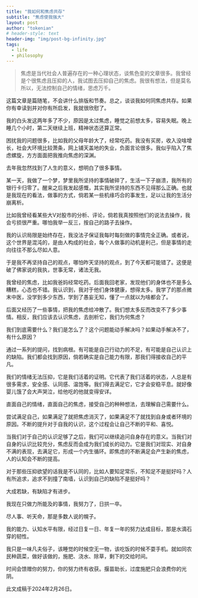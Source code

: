 ```yaml
---
title: "我如何和焦虑共存"
subtitle: "焦虑使我强大"
layout: post
author: "tokenian"
# header-style: text
header-img: "img/post-bg-infinity.jpg"
tags:
  - life
  - philosophy
---
```


> 焦虑是当代社会人普遍存在的一种心理状态，谈焦色变的文章很多。我曾经是个很焦虑且压抑的人，我试图去压抑自己的焦虑。我很有想法，但是莫名所以，无法控制自己的情绪，思虑万千。



这篇文章是篇随笔，不会讲什么排版和节奏。总之，谈谈我如何同焦虑共存。如果你有幸读到并对你有所启发，我就很欣慰了。

我的白头发这两年多了不少，原因是太过焦虑，睡觉之前想太多，容易失眠。晚上睡几个小时，第二天继续上班，精神状态还算正常。

困扰我的问题很多，比如我的父母年龄大了，经常吃药。我没有买房，收入没啥增长，社会大环境比较萧条，网上铺天盖地的失业，负面言论很多。我似乎陷入了焦虑螺旋，方方面面把我推向焦虑的深渊。

去年我忽然找到了人生的意义，想明白了很多事情。

某一天，我做了一个梦，梦里我所坚持的事情破碎了，生活一下子崩溃，我所有的银行卡归零了。醒来之后我发起感慨，其实我所坚持的东西不见得那么正确。也就是我现在的看法，做事的方式，倘若某一些机缘巧合的事发生，足以让我的生活分崩离析。

比如我曾经看某些大V对股市的分析、评论，倘若我真按照他们的说法去操作，我会亏损很严重。哪怕我举一反三，按自己的路子去操作。

我的认识局限是始终存在，我没法子保证我每时每刻做的事情完全正确。或者说，这个世界是混沌的，是由人构成的社会，每个人做事的动机是利己，但是事情的走向往往不那么尽如人意。

于是我不再坚持自己的观点，哪怕昨天坚持的观点，到了今天都可能错了。这便是破了佛家说的我执，世事无常，诸法无我。

我曾经的焦虑，比如我爸妈经常吃药。后面我回老家，发现他们的身体也不是多么糟糕，心态也不错。我认识到，我对于他们身体健康，想得太多。我学了的那点微末中医，没学到多少东西，学到了愚妄无知，懂了一点就以为啥都会了。

后面又经历了一些事情，把我的焦虑给冲散了。我们想太多反而改变不了多少事情。相反，我们应该去认识焦虑，去剖析它，我们为何焦虑？

我们到底需要什么？我们是怎么了？这个问题能动手解决吗？如果动手解决不了，有什么原因？

通过一系列的提问，找到病根。有可能是自己行动力的不足，有可能是自己认识上的缺陷。我们都会找到原因，倘若确实是自己能力有限，那我们得接收自己的平凡。

我们的情绪无法压抑，它是我们活着的证明。它代表了我们活着的状态，人总是有很多需求，安全感、认同感、温饱等。我们得去满足它，它才会安稳平息。就好像婴儿饿了会大声哭泣，给他吃的他就变得安详。

直面自己的情绪，直面自己的焦虑，接受自己的种种想法，去理解自己需要什么。

尝试满足自己，如果满足了就把焦虑消灭了，如果满足不了就找到自身或者环境的原因。不断的提升对于自我的认识，这个过程会让自己不断的平和、喜悦。

当我们对于自己的认识足够了之后，我们可以继续追问自身存在的意义。当我们对自身的认识比较充分，焦虑反而会成为我们成长的动力。它是我们对现实、对自身不满的表现，去满足它，形成一个内生循环。即焦虑的不断满足会产生新的焦虑，人的认知会不断的提高。

对于那些压抑欲望的话我是不认同的，比如人要知足常乐，不知足不是挺好吗？人有所追求，追求不到撞了南墙，认识到自己的缺陷不是挺好吗？

大成若缺，有缺陷才有进步。

我现在只做力所能及的事情，我努力了，日拱一卒。

尽人事、听天命，那是多数人说的幌子。

我的能力、认知水平有限，经过日复一日、年复一年的努力达成目标，那是水滴石穿的韧性。

我只是一味凡夫俗子，该睡觉的时候空无一物，该吃饭的时候不耍手机。就如同农民种蔬菜，做好该做的，施肥、浇水、除草，剩下的交给时间。

时间会馈赠你的努力，你的努力终有收获。揠苗助长，过度施肥只会浪费你的光阴。

此文成稿于2024年2月26日。